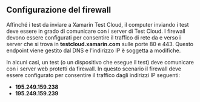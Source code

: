 ## <a name="firewall-configuration"></a>Configurazione del firewall

Affinché i test da inviare a Xamarin Test Cloud, il computer inviando i test deve essere in grado di comunicare con i server di Test Cloud. I firewall devono essere configurati per consentire il traffico di rete da e verso i server che si trova in **testcloud.xamarin.com** sulle porte 80 e 443. Questo endpoint viene gestito dal DNS e l'indirizzo IP è soggetta a modifiche. 

In alcuni casi, un test (o un dispositivo che esegue il test) deve comunicare con i server web protetti da firewall. In questo scenario il firewall deve essere configurato per consentire il traffico dagli indirizzi IP seguenti:

* **195.249.159.238**
* **195.249.159.239**
